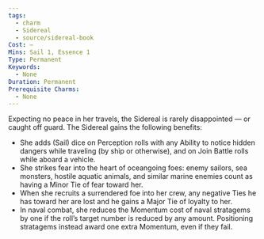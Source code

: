 ```yaml
---
tags:
  - charm
  - Sidereal
  - source/sidereal-book
Cost: —
Mins: Sail 1, Essence 1
Type: Permanent
Keywords:
  - None
Duration: Permanent
Prerequisite Charms:
  - None
---
```

Expecting no peace in her travels, the Sidereal is rarely disappointed — or caught off guard. The Sidereal gains the following benefits: 
-  She adds (Sail) dice on Perception rolls with any Ability to notice hidden dangers while traveling (by ship or otherwise), and on Join Battle rolls while aboard a vehicle. 
-  She strikes fear into the heart of oceangoing foes: enemy sailors, sea monsters, hostile aquatic animals, and similar marine enemies count as having a Minor Tie of fear toward her. 
-  When she recruits a surrendered foe into her crew, any negative Ties he has toward her are lost and he gains a Major Tie of loyalty to her. 
-  In naval combat, she reduces the Momentum cost of naval stratagems by one if the roll’s target number is reduced by any amount. Positioning stratagems instead award one extra Momentum, even if they fail.
